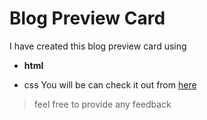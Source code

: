 # Blog Preview Card
I have created this blog preview card using 
+ **html**
- css
You will be can check it out from [here](https://bhanu-blogpreviewcard.netlify.app)
> feel free to provide any feedback


